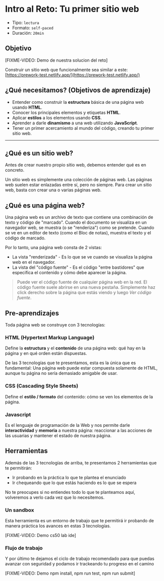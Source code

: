 # Intro al Reto: Tu primer sitio web

- Tipo: `lectura`
- Formato: `self-paced`
- Duración: `20min`

## Objetivo

[FIXME-VIDEO: Demo de nuestra solucion del reto]

Construir un sitio web que funcionalmente sea similar a este:
[https://prework-test.netlify.app/](https://prework-test.netlify.app/)

## ¿Qué necesitamos? (Objetivos de aprendizaje)

- Entender como construir la **estructura** básica de una página web usando **HTML**.
- Conocer los principales elementos y etiquetas **HTML**.
- Aplicar **estilos** a los elementos usando **CSS**.
- Aprender a darle **dinamismo** a una web utilizando **JavaScript**.
- Tener un primer acercamiento al mundo del código, creando tu primer sitio
  web.

***

## ¿Qué es un sitio web?

Antes de crear nuestro propio sitio web, debemos entender qué es en concreto.

Un sitio web es simplemente una colección de páginas web. Las páginas web suelen
estar enlazadas entre sí, pero no siempre. Para crear un sitio web, basta con
crear una o varias páginas web.

## ¿Qué es una página web?

Una página web es un archivo de texto que contiene una combinación de texto y
código de "marcado". Cuando el documento se visualiza en un navegador web, se
muestra (o se "renderiza") como se pretende. Cuando se ve en un editor de texto
(como el Bloc de notas), muestra el texto y el código de marcado.

Por lo tanto, una página web consta de 2 vistas:

- La vista "renderizada" - Es lo que se ve cuando se visualiza la página web en
  el navegador.
- La vista del "código fuente" - Es el código "entre bastidores" que especifica
  el contenido y cómo debe aparecer la página.

> Puede ver el código fuente de cualquier página web en la red. El código fuente
> suele abrirse en una nueva pestaña. Simplemente haz click derecho sobre la
> página que estás viendo y luego _Ver código fuente_.

## Pre-aprendizajes

Toda página web se construye con 3 tecnologías:

### HTML (Hypertext Markup Language)

Define la **estructura** y el **contenido** de una página web: qué hay en la
página y en qué orden están dispuestas.

De las 3 tecnologías que te presentamos, esta es la única que es fundamental:
Una página web puede estar compuesta solamente de HTML, aunque tu página no
sería demasiado amigable de usar.

### CSS (Cascading Style Sheets)

Define el **estilo / formato** del contenido: cómo se ven los elementos de la
página.

### Javascript

Es el lenguaje de programación de la Web y nos permite darle **interactividad**
y **memoria** a nuestra página: reaccionar a las acciones de las usuarias y
mantener el estado de nuestra página.

## Herramientas

Además de las 3 tecnologías de arriba, te presentamos 2 herramientas que te
permitirán:

- Ir probando en la práctica lo que te plantea el enunciado
- Ir chequeando que lo que estás haciendo es lo que se espera

No te preocupes si no entiendes todo lo que te planteamos aquí, volveremos a
verlo cada vez que lo necesitemos.
### Un sandbox

Esta herramienta es un entorno de trabajo que te permitirá ir probando de
manera práctica los avances en estas 3 tecnologías.

[FIXME-VIDEO: Demo cs50 lab ide]

### Flujo de trabajo

Y por último te dejamos el ciclo de trabajo recomendado para que puedas avanzar
con seguridad y podamos ir trackeando tu progreso en el camino

[FIXME-VIDEO: Demo npm install, npm run test, npm run submit]
